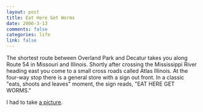 ```yaml
--- 
layout: post
title: Eat Here Get Worms
date: 2006-3-13
comments: false
categories: life
link: false
---
```

The shortest route between Overland Park and Decatur takes you along Route 54 in Missouri and Illinois. Shortly after crossing the Mississippi River heading east you come to a small cross roads called Atlas Illinois. At the four-way stop there is a general store with a sign out front. In a classic "eats, shoots and leaves" moment, the sign reads, "EAT HERE GET WORMS."

I had to take <a href="http://www.flickr.com/photos/zanshin/111998085/" title="Eat Here Get Worms">a picture</a>.
